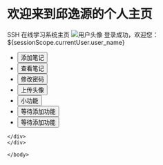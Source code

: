 <h1>欢迎来到邱逸源的个人主页</h1>
<body>
  	<div id="wholePage">
  	<div id="nav">
  		<label id="mainLabel">SSH 在线学习系统主页</label>
  		<img id="headImage" alt="用户头像" src="${pageContext.request.contextPath}/upload/headImages/${sessionScope.currentUser.user_id}.jpeg">
  		<label id="userNav">登录成功，欢迎您：${sessionScope.currentUser.user_name}</label>
  	</div>
  	<div id="myMenu">
	<ul>
  		<li><input class="feature" id="addNote" type="button" value="添加笔记"></li>
  		<li><input class="feature" id="showNote" type="button" value="查看笔记"></li>
  		<li><input class="feature" id="alertPassword" type="button" value="修改密码"></li>
  		<li><input class="feature" id="uploadHeadImage" type="button" value="上传头像"></li>
  		<li><input class="feature" id="" type="button" value="小功能"></li>
  		<li><input class="feature" id="" type="button" value="等待添加功能"></li>
  		<li><input class="feature" id="" type="button" value="等待添加功能"></li>
	</ul>
  	</div>
  	<div id="myContent">
  		
  	</div>
  	</div>
  	
  	</body>
